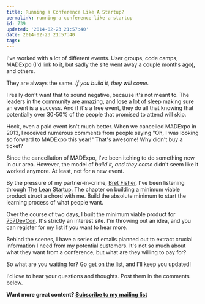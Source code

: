 ```yaml
---
title: Running a Conference Like A Startup?
permalink: running-a-conference-like-a-startup
id: 739
updated: '2014-02-23 21:57:40'
date: 2014-02-23 21:57:40
tags:
---
```


I've worked with a lot of different events.  User groups, code camps, MADExpo (I'd link to it, but sadly the site went away a couple months ago), and others.

They are always the same.  *If you build it, they will come.*

I really don't want that to sound negative, because it's not meant to.  The leaders in the community are amazing, and lose a lot of sleep making sure an event is a success.  And if it's a free event, they do all that knowing that potentially over 30-50% of the people that promised to attend will skip.

Heck, even a paid event isn't much better.  When we cancelled MADExpo in 2013, I received numerous comments from people saying "Oh, I was looking so forward to MADExpo this year!"  That's awesome!  Why didn't buy a ticket?  

Since the cancellation of MADExpo, I've been itching to do something new in our area.  However, the model of *build it, and they come* didn't seem like it worked anymore.  At least, not for a new event.

By the pressure of my partner-in-crime, [Bret Fisher](http://fishbrains.com), I've been listening through [The Lean Startup](http://www.amazon.com/gp/product/B004J4XGN6/ref=as_li_ss_tl?ie=UTF8&camp=1789&creative=390957&creativeASIN=B004J4XGN6&linkCode=as2&tag=kevgr-20).  The chapter on building a minimum viable product struct a chord with me.  Build the absolute minimum to start the learning process of what people want.

Over the course of two days, I built the minimum viable product for [757DevCon](http://757devcon.com).  It's strictly an interest site.  I'm throwing out an idea, and you can register for my list if you want to hear more.

Behind the scenes, I have a series of emails planned out to extract crucial information I need from my potential customers.  It's not so much about what they want from a conference, but what are they willing to pay for?

So what are you waiting for?  Go [get on the list](http://757devcon.com), and I'll keep you updated!

I'd love to hear your questions and thoughts.  Post them in the comments below.

**Want more great content?  [Subscribe to my mailing list](http://eepurl.com/OM8kr)**




